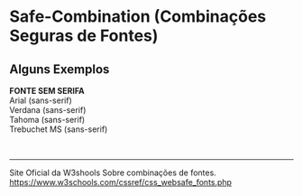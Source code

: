# Safe-Combination (Combinações Seguras de Fontes)<br>

## Alguns Exemplos
<strong>FONTE SEM SERIFA</strong><br>
Arial (sans-serif)<br>
Verdana (sans-serif)<br>
Tahoma (sans-serif)<br>
Trebuchet MS (sans-serif)<br>


<br><hr>
Site Oficial da W3shools Sobre combinações de fontes.
https://www.w3schools.com/cssref/css_websafe_fonts.php